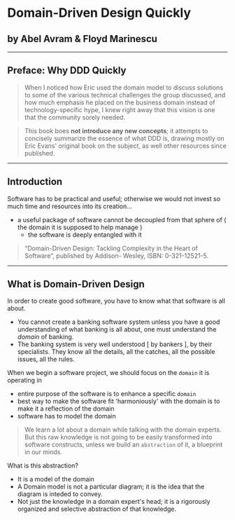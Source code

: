 # Domain-Driven Design Quickly
## by Abel Avram & Floyd Marinescu
---  

## Preface: Why DDD Quickly  
> When I noticed how Eric used the domain model to discuss solutions to some of the various technical challenges the group discussed,
> and how much emphasis he placed on the business domain instead of technology-specific hype,
> I knew right away that this vision is one that the community sorely needed.

> This book boes **not introduce any new concepts**; it attempts to concisely summarize the essence of what DDD is,
> drawing mostly on Eric Evans' original book on the subject, as well other resources since published.

---  
## Introduction 
Software has to be practical and useful; otherwise we would not invest so much time and resources into its creation...
- a useful package of software cannot be decoupled from that sphere of ( the domain it is supposed to help manage )
  - the software is deeply entangled with it
  
> “Domain-Driven Design: Tackling Complexity in the Heart of Software”, published by Addison- Wesley, ISBN: 0-321-12521-5.

---  
## What is Domain-Driven Design
In order to create good software, you have to know what that software is all about.
- You cannot create a banking software system unless you have a good understanding of what banking is all about, one must understand the *domain* of banking. 
- The banking system is very well understood [ by bankers ], by their specialists. They know all the details, all the catches, all the possible issues, all the rules.

When we begin a software project, we should focus on the `domain` it is operating in
- entire purpose of the software is to enhance a specific `domain`
- best way to make the software fit 'harmoniously' with the domain is to make it a reflection of the domain
- software has to model the domain

> We learn a lot about a domain while talking with the domain experts. But this raw knowledge is not going to be easily transformed into software constructs,
> unless we build an `abstraction` of it, a blueprint in our minds.

What is this abstraction?
- It is a model of the domain
- A Domain model is not a particular diagram; it is the idea that the diagram is inteded to convey.
- Not just the knowledge in a domain expert's head; it is a rigorously organized and selective abstraction of that knowledge.
